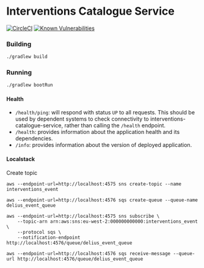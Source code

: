 # Interventions Catalogue Service

[![CircleCI](https://circleci.com/gh/ministryofjustice/interventions-catalogue-service/tree/master.svg?style=svg)](https://circleci.com/gh/ministryofjustice/interventions-catalogue-service)
[![Known Vulnerabilities](https://snyk.io/test/github/ministryofjustice/interventions-catalogue-service/badge.svg)](https://snyk.io/test/github/ministryofjustice/interventions-catalogue-service)
 
### Building

```bash
./gradlew build
```

### Running

```bash
./gradlew bootRun
```

#### Health

- `/health/ping`: will respond with status `UP` to all requests.  This should be used by dependent systems to check connectivity to interventions-catalogue-service,
rather than calling the `/health` endpoint.
- `/health`: provides information about the application health and its dependencies. 
- `/info`: provides information about the version of deployed application.

#### Localstack

Create topic

```
aws --endpoint-url=http://localhost:4575 sns create-topic --name interventions_event

aws --endpoint-url=http://localhost:4576 sqs create-queue --queue-name delius_event_queue

aws --endpoint-url=http://localhost:4575 sns subscribe \
    --topic-arn arn:aws:sns:eu-west-2:000000000000:interventions_event \
    --protocol sqs \
    --notification-endpoint http://localhost:4576/queue/delius_event_queue 

aws --endpoint-url=http://localhost:4576 sqs receive-message --queue-url http://localhost:4576/queue/delius_event_queue
```
